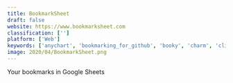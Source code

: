 ```yaml
---
title: BookmarkSheet
draft: false 
website: https://www.bookmarksheet.com
classification: ['']
platform: ['Web']
keywords: ['anychart', 'bookmarking_for_github', 'booky', 'charm', 'clickbox', 'commit_together_by_github', 'github', 'pinboard', 'salyangoz', 'scrapp_bookmarks', 'stellartip', 'tweetbot', 'twitter_bookmarks', 'wrish', 'across-tabs']
image: 2020/04/BookmarkSheet.png
---
```

Your bookmarks in Google Sheets